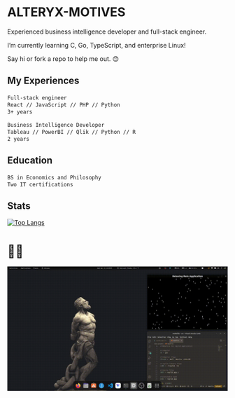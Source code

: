 # ALTERYX-MOTIVES

Experienced business intelligence developer and full-stack engineer.

I’m currently learning C, Go, TypeScript, and enterprise Linux!

Say hi or fork a repo to help me out. 😊

## My Experiences

```
Full-stack engineer
React // JavaScript // PHP // Python
3+ years
```
```
Business Intelligence Developer
Tableau // PowerBI // Qlik // Python // R 
2 years
```
## Education
```
BS in Economics and Philosophy
Two IT certifications
```

## Stats
[![Top Langs](https://github-readme-stats.vercel.app/api/top-langs/?username=alteryx-motives&layout=compact&theme=gruvbox)](https://github.com/anuraghazra/github-readme-stats)

# 🍚🍚
![](https://github.com/Alteryx-Motives/Alteryx-Motives/blob/main/output-rice-exp-1200.gif)
